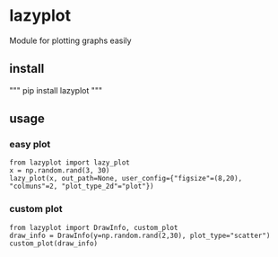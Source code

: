 # lazyplot

Module for plotting graphs easily

## install
"""
pip install lazyplot
"""

## usage
### easy plot
```
from lazyplot import lazy_plot
x = np.random.rand(3, 30)
lazy_plot(x, out_path=None, user_config={"figsize"=(8,20), "colmuns"=2, "plot_type_2d"="plot"})
```

### custom plot
```
from lazyplot import DrawInfo, custom_plot
draw_info = DrawInfo(y=np.random.rand(2,30), plot_type="scatter")
custom_plot(draw_info)
```